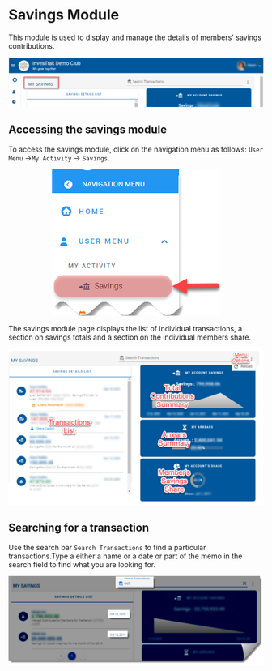 # Savings Module
This module is used to display and manage the details of members' savings contributions. 
<p align="center">
    <img src="../images/3.0_Savings_Banner.png" alt="Savings Banner">
</p>

## Accessing the savings module

To access the savings module, click on the navigation menu as follows: `User Menu` ->`My Activity` -> `Savings`.

<p align="center">
    <img src="../images/3.1.1_Savings_Menu.png" alt="Savings menu">
</p>
The savings module page displays the list of individual transactions, a section on savings totals and a section on the individual members share.


<p align="center">
    <img src="../images/3.1.1_Savings_Page.png" alt="Savings page">
</p>



## Searching for a transaction

Use the search bar `Search Transactions` to find a particular transactions.Type a either a name or a date or part of the memo in the search field to find what you are looking for.


<!-- ![alt text](../images/.png ":size=x300 Search Savings") -->

<p align="center">
    <img src="../images/3.1.3_Search_Savings_Page.png" alt="SearchSavings page">
</p>

